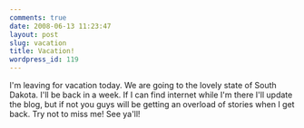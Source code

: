 ```yaml
---
comments: true
date: 2008-06-13 11:23:47
layout: post
slug: vacation
title: Vacation!
wordpress_id: 119
---
```


I'm leaving for vacation today. We are going to the lovely state of South Dakota. I'll be back in a week. If I can find internet while I'm there I'll update the blog, but if not you guys will be getting an overload of stories when I get back. Try not to miss me! See ya'll!
